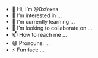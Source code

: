 - 👋 Hi, I’m @0xfoxes
- 👀 I’m interested in ...
- 🌱 I’m currently learning ...
- 💞️ I’m looking to collaborate on ...
- 📫 How to reach me ...
- 😄 Pronouns: ...
- ⚡ Fun fact: ...

<!---
0xfoxes/0xfoxes is a ✨ special ✨ repository because its `README.md` (this file) appears on your GitHub profile.
You can click the Preview link to take a look at your changes.
--->
